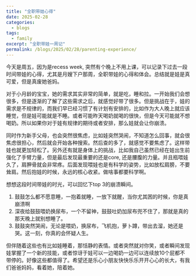 ```yaml
---
title: "全职带娃心得"
date: 2025-02-28
categories:
  - blogs
tags:
  - family
excerpt: "全职带娃一周记"
permalink: /blogs/2025/02/28/parenting-experience/
---
```


今天是周五，因为是recess week, 突然有个晚上不用上课，可以记录下过去一段时间带娃的心得，尤其是月嫂下户那周，全职带娃的心得和体会。总结就是娃是真可爱，但是真废她爸妈。

对于小月龄的宝宝，她的需求其实非常的简单，就是吃，睡和拉。一开始我们会想很多，但是逐渐的了解了这些需求之后，就感觉好带了很多。但是挑战在于，娃的需求是不规律的，而我们早已经习惯了有计划有安排的，比如作为大人晚上就应该睡觉，但是娃可能就是不睡。或者可能昨天喝奶就喝的很快，但是今天可能就不想喝奶。所以如果你对于娃有规律的期待或者安排，那么娃就会让你崩溃。

同时作为新手父母，也会突然很焦虑，比如娃突然哭闹，不知道怎么回事，就会很焦虑很担心，然后就会开始各种搜索。然后查的多了，就感觉不要焦虑了。这样带娃也就更加轻松了。另外还有就是身体上的挑战，比如我自己虽然已经在娃出生前强化了手臂力量，但是最后发现最重要的还是core, 还是腰腹的力量。并且瓶喂娃久了，肩胛骨就会非常疼。后面发现喂娃也是有科学的姿势，比如放松肩膀，不要耸肩。然后抱娃的时候，永远的核心收紧。做啥事都要科学啊。

想想这段时间带娃的时光，可以回忆下top 3的崩溃瞬间。

1. 鼓鼓怎么都不愿意睡，一抱着就睡，一放下就醒，当你尤其困的时候，你是真崩溃啊
2. 深夜给鼓鼓喂奶换尿布，一个不留神，鼓鼓吐奶加尿布兜不住了，那就是真的那天晚上就别想睡了。
3. 鼓鼓突然哭闹，无论是喂奶，换尿布，飞机抱，萝卜蹲，带出去溜，她还是哭。这一刻，你真的会怀疑人生。

但伴随着这些也有比如娃睡着，那恬静的表情。或者突然就对你笑，或者瞬间发现娃掌握了一个新的技能，或者惊讶于娃可以一边喝奶一边可以连续放10个屁都不带停的。好像这些都值得了。希望还是乐心小朋友快快乐乐开开心心的长大，有我们爸爸妈妈，看着她，陪着她。





